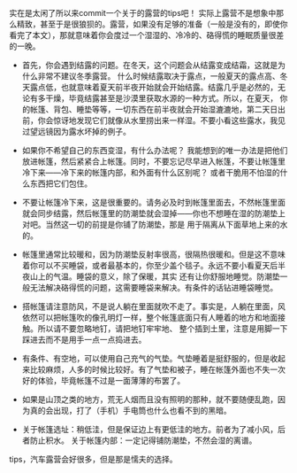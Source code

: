 实在是太闲了所以来commit一个关于的露营的tips吧！
实际上露营不是想象中那么精致，甚至于是很狼狈的。露营，如果没有足够的准备（一般是没有的，即使你看完了本文），那就意味着你会度过一个湿湿的、冷冷的、硌得慌的睡眠质量很差的一晚。

+ 首先，你会遇到结露的问题。在冬天，这个问题会从结露变成结霜，这就是为什么非常不建议冬季露营。
  什么时候结露取决于露点，一般夏天的露点高、冬天露点低，也就意味着夏天前半夜开始就会开始结露。结露几乎是必然的，无论有多干燥，毕竟结露甚至是沙漠里获取水源的一种方式。所以，在夏天，
  你的帐篷、背包、睡垫等等，一切东西在前半夜就会开始湿漉漉地，第二天日出前，你会惊讶地发现它们就像从水里捞出来一样湿。不要小看这些露水，我见过望远镜因为露水坏掉的例子。
+ 如果你不希望自己的东西变湿，有什么办法呢？
  我能想到的唯一办法是把他们放进帐篷，然后紧紧合上帐篷。同时，不要忘记尽早进入帐篷，不要让帐篷里冷下来——冷下来的帐篷内部，和外面有什么区别呢？
  或者干脆用不怕湿的什么东西把它们包住。

+ 不要让帐篷冷下来，这是很重要的。请务必及时到帐篷里面去，不然帐篷里面就会同步结露，然后帐篷里的防潮垫就会湿掉——你也不想睡在湿的防潮垫上对吧。当然这一切的前提是你铺了防潮垫，那是
用于隔离从下面草地上来的水的。

+ 帐篷里通常比较暖和，因为防潮垫反射率很高，很隔热很暖和。但是这不意味着你可以不买睡袋，或者最基本的，你至少盖个毯子。永远不要小看夏天后半夜山上的气温。睡袋的意义，除了保暖，其实
还有让你舒服地睡觉。防潮垫一般无法解决硌得慌的问题，这需要睡袋来解决。有条件的话钻进睡袋睡觉。

+ 搭帐篷请注意防风，不是说人躺在里面就吹不走了。事实是，人躺在里面，风依然可以把帐篷吹的像孔明灯一样，整个帐篷底面只有人睡着的地方和地面接触。所以请不要忽略地钉，请把地钉牢牢地、
整个插到土里，注意是用脚一下踩进去而不是用手一点一点捣进去。

+ 有条件、有空地，可以使用自己充气的气垫。气垫睡着是挺舒服的，但是收起来比较麻烦，人多的时候比较好。有了气垫和被子，睡在帐篷外面也不失一次好的体验，毕竟帐篷不过是一面薄薄的布罢了。

+ 如果是山顶之类的地方，荒无人烟而且没有照明的那种，就不要随便乱跑，因为真的会出现，打了（手机）手电筒也什么也看不到的黑暗。

+ 关于帐篷选址：稍低洼，但是保证边上有更低洼的地方。前者为了减小风，后者防止积水。
  关于帐篷内部：一定记得铺防潮垫，不然会湿的离谱。

tips，汽车露营会好很多，但是那是懦夫的选择。
